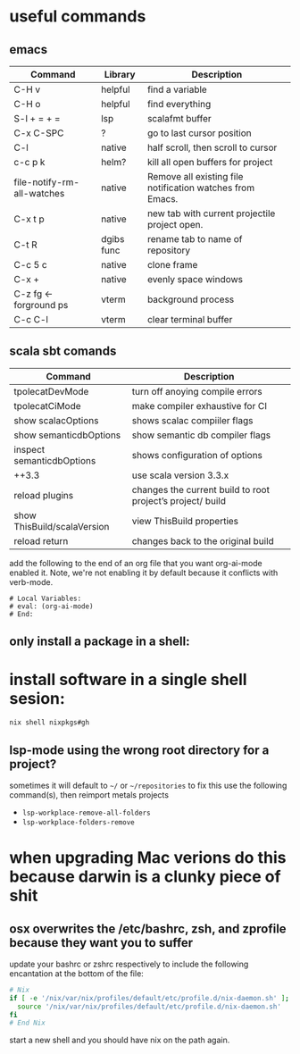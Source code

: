 # useful commands
## emacs

| Command       | Library   | Description                                                          |
|---------------|-----------|----------------------------------------------------------------------|
| C-H v                     | helpful   | find a variable                                          |
| C-H o                     | helpful   | find everything                                          |
| S-l + = + =               | lsp       | scalafmt buffer                                          |
| C-x C-SPC                 | ?         |  go to last cursor position                              |
| C-l                       | native    |  half scroll, then scroll to cursor                      |
| c-c p k                   | helm?     | kill all open buffers for project                        |
| file-notify-rm-all-watches| native    |Remove all existing file notification watches from Emacs. |
| C-x t p                   | native    |new tab with current projectile project open.             |
| C-t R                     | dgibs func| rename tab to name of repository                         |
| C-c 5 c                   | native    | clone frame                                              |
| C-x +                     | native    | evenly space windows                                     |
| C-z  fg <- forground ps   | vterm     | background process                                       |
| C-c C-l                   | vterm     | clear terminal buffer                                    |

## scala sbt comands
| Command                     |  Description                                                |
|-----------------------------|-------------------------------------------------------------|
| tpolecatDevMode             | turn off anoying compile errors                             |
| tpolecatCiMode              | make compiler exhaustive for CI                             |
| show scalacOptions          | shows scalac compiiler flags                                |
| show semanticdbOptions      | show semantic db compiler flags                             |
| inspect semanticdbOptions   | shows configuration of options                              |
| ++3.3                       | use scala version 3.3.x                                     | 
| reload plugins              | changes the current build to root project’s project/ build  |
| show ThisBuild/scalaVersion | view ThisBuild properties                                   |
| reload return               | changes back to the original build                          |


add the following to the end of an org file that you want org-ai-mode enabled it. Note, we're not enabling it by default because it conflicts with verb-mode. 
```
# Local Variables:
# eval: (org-ai-mode)
# End:
```

## only install a package in a shell:

# install software in a single shell sesion:
`nix shell nixpkgs#gh`

## lsp-mode using the wrong root directory for a project?
sometimes it will default to `~/` or `~/repositories` to fix this use the following command(s), then reimport metals projects
- `lsp-workplace-remove-all-folders`
- `lsp-workplace-folders-remove`

# when upgrading Mac verions do this because darwin is a clunky piece of shit
## osx overwrites the /etc/bashrc, zsh, and zprofile because they want you to suffer

update your bashrc or zshrc respectively to include the following encantation at the bottom of the file:

```bash
# Nix
if [ -e '/nix/var/nix/profiles/default/etc/profile.d/nix-daemon.sh' ]; then
  source '/nix/var/nix/profiles/default/etc/profile.d/nix-daemon.sh'
fi
# End Nix
```

start a new shell and you should have nix on the path again.


